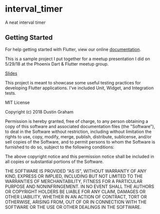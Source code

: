 # interval_timer

A neat interval timer

## Getting Started

For help getting started with Flutter, view our online
[documentation](https://flutter.io/).

This is a sample project I put together for a meetup presentation I did on 5/29/18 at the Phoenix Dart & Flutter meetup group.

[Slides](https://docs.google.com/presentation/d/1CurToK4lnJx557OqByItbsyr7mNweFzo-rI0jJL-dHo/edit?usp=sharing)

This project is meant to showcase some useful testing practices for developing Flutter applications. I've included Unit, Widget, and Integration tests.

MIT License

Copyright (c) 2018 Dustin Graham

Permission is hereby granted, free of charge, to any person obtaining a copy
of this software and associated documentation files (the "Software"), to deal
in the Software without restriction, including without limitation the rights
to use, copy, modify, merge, publish, distribute, sublicense, and/or sell
copies of the Software, and to permit persons to whom the Software is
furnished to do so, subject to the following conditions:

The above copyright notice and this permission notice shall be included in all
copies or substantial portions of the Software.

THE SOFTWARE IS PROVIDED "AS IS", WITHOUT WARRANTY OF ANY KIND, EXPRESS OR
IMPLIED, INCLUDING BUT NOT LIMITED TO THE WARRANTIES OF MERCHANTABILITY,
FITNESS FOR A PARTICULAR PURPOSE AND NONINFRINGEMENT. IN NO EVENT SHALL THE
AUTHORS OR COPYRIGHT HOLDERS BE LIABLE FOR ANY CLAIM, DAMAGES OR OTHER
LIABILITY, WHETHER IN AN ACTION OF CONTRACT, TORT OR OTHERWISE, ARISING FROM,
OUT OF OR IN CONNECTION WITH THE SOFTWARE OR THE USE OR OTHER DEALINGS IN THE
SOFTWARE.